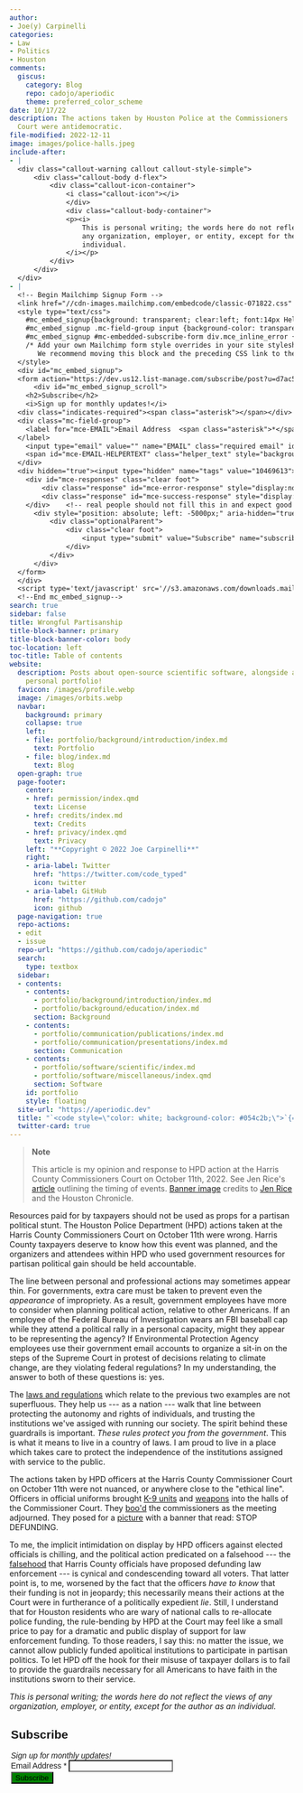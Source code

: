 ```yaml
---
author:
- Joe(y) Carpinelli
categories:
- Law
- Politics
- Houston
comments:
  giscus:
    category: Blog
    repo: cadojo/aperiodic
    theme: preferred_color_scheme
date: 10/17/22
description: The actions taken by Houston Police at the Commissioners
  Court were antidemocratic.
file-modified: 2022-12-11
image: images/police-halls.jpeg
include-after:
- |
  <div class="callout-warning callout callout-style-simple">
      <div class="callout-body d-flex">
          <div class="callout-icon-container">
              <i class="callout-icon"></i>
              </div>
              <div class="callout-body-container">
              <p><i>
                  This is personal writing; the words here do not reflect the views of 
                  any organization, employer, or entity, except for the author as an 
                  individual.
              </i></p>
          </div>
      </div>
  </div>
- |
  <!-- Begin Mailchimp Signup Form -->
  <link href="//cdn-images.mailchimp.com/embedcode/classic-071822.css" rel="stylesheet" type="text/css">
  <style type="text/css">
  	#mc_embed_signup{background: transparent; clear:left; font:14px Helvetica,Arial,sans-serif; min-width: 240px; max-width: 99%; margin: auto; }
  	#mc_embed_signup .mc-field-group input {background-color: transparent; color: inherit;}
  	#mc_embed_signup #mc-embedded-subscribe-form div.mce_inline_error {background-color: transparent;}
  	/* Add your own Mailchimp form style overrides in your site stylesheet or in this style block.
  	   We recommend moving this block and the preceding CSS link to the HEAD of your HTML file. */
  </style>
  <div id="mc_embed_signup">
  <form action="https://dev.us12.list-manage.com/subscribe/post?u=d7ac507b745f56f970d3c5514&amp;id=1b89e6fd67&amp;f_id=00a6bee0f0" method="post" id="mc-embedded-subscribe-form" name="mc-embedded-subscribe-form" class="validate" target="_blank" novalidate>
      <div id="mc_embed_signup_scroll">
  	<h2>Subscribe</h2>
  	<i>Sign up for monthly updates!</i>
  <div class="indicates-required"><span class="asterisk"></span></div>
  <div class="mc-field-group">
  	<label for="mce-EMAIL">Email Address  <span class="asterisk">*</span>
  </label>
  	<input type="email" value="" name="EMAIL" class="required email" id="mce-EMAIL">
  	<span id="mce-EMAIL-HELPERTEXT" class="helper_text" style="background-color: transparent;"></span>
  </div>
  <div hidden="true"><input type="hidden" name="tags" value="10469613"></div>
  	<div id="mce-responses" class="clear foot">
  		<div class="response" id="mce-error-response" style="display:none"></div>
  		<div class="response" id="mce-success-response" style="display:none"></div>
  	</div>    <!-- real people should not fill this in and expect good things - do not remove this or risk form bot signups-->
      <div style="position: absolute; left: -5000px;" aria-hidden="true"><input type="text" name="b_d7ac507b745f56f970d3c5514_1b89e6fd67" tabindex="-1" value=""></div>
          <div class="optionalParent">
              <div class="clear foot">
                  <input type="submit" value="Subscribe" name="subscribe" id="mc-embedded-subscribe" class="button" style="background-color: green;">
              </div>
          </div>
      </div>
  </form>
  </div>
  <script type='text/javascript' src='//s3.amazonaws.com/downloads.mailchimp.com/js/mc-validate.js'></script><script type='text/javascript'>(function($) {window.fnames = new Array(); window.ftypes = new Array();fnames[0]='EMAIL';ftypes[0]='email';fnames[1]='FNAME';ftypes[1]='text';fnames[2]='LNAME';ftypes[2]='text';fnames[3]='ADDRESS';ftypes[3]='address';fnames[4]='PHONE';ftypes[4]='phone';fnames[5]='BIRTHDAY';ftypes[5]='birthday';}(jQuery));var $mcj = jQuery.noConflict(true);</script>
  <!--End mc_embed_signup-->
search: true
sidebar: false
title: Wrongful Partisanship
title-block-banner: primary
title-block-banner-color: body
toc-location: left
toc-title: Table of contents
website:
  description: Posts about open-source scientific software, alongside a
    personal portfolio!
  favicon: /images/profile.webp
  image: /images/orbits.webp
  navbar:
    background: primary
    collapse: true
    left:
    - file: portfolio/background/introduction/index.md
      text: Portfolio
    - file: blog/index.md
      text: Blog
  open-graph: true
  page-footer:
    center:
    - href: permission/index.qmd
      text: License
    - href: credits/index.md
      text: Credits
    - href: privacy/index.qmd
      text: Privacy
    left: "**Copyright © 2022 Joe Carpinelli**"
    right:
    - aria-label: Twitter
      href: "https://twitter.com/code_typed"
      icon: twitter
    - aria-label: GitHub
      href: "https://github.com/cadojo"
      icon: github
  page-navigation: true
  repo-actions:
  - edit
  - issue
  repo-url: "https://github.com/cadojo/aperiodic"
  search:
    type: textbox
  sidebar:
  - contents:
    - contents:
      - portfolio/background/introduction/index.md
      - portfolio/background/education/index.md
      section: Background
    - contents:
      - portfolio/communication/publications/index.md
      - portfolio/communication/presentations/index.md
      section: Communication
    - contents:
      - portfolio/software/scientific/index.md
      - portfolio/software/miscellaneous/index.qmd
      section: Software
    id: portfolio
    style: floating
  site-url: "https://aperiodic.dev"
  title: "`<code style=\"color: white; background-color: #054c2b;\">`{=html}aperiodic.dev`</code>`{=html}"
  twitter-card: true
---
```


<div>

> **Note**
>
> This article is my opinion and response to HPD action at the Harris
> County Commissioners Court on October 11th, 2022. See Jen Rice's
> [article](https://www.houstonchronicle.com/politics/houston/article/At-Harris-County-Commissioners-Court-budget-17502354.php)
> outlining the timing of events. [Banner
> image](images/police-halls.jpeg) credits to [Jen
> Rice](https://twitter.com/jen_rice_/status/1579863310685851650?s=20&t=ERT1WOCBfAciLdWxTB_-TA)
> and the Houston Chronicle.

</div>

Resources paid for by taxpayers should not be used as props for a
partisan political stunt. The Houston Police Department (HPD) actions
taken at the Harris County Commissioners Court on October 11th were
wrong. Harris County taxpayers deserve to know how this event was
planned, and the organizers and attendees within HPD who used government
resources for partisan political gain should be held accountable.

The line between personal and professional actions may sometimes appear
thin. For governments, extra care must be taken to prevent even the
*appearance* of impropriety. As a result, government employees have more
to consider when planning political action, relative to other Americans.
If an employee of the Federal Bureau of Investigation wears an FBI
baseball cap while they attend a political rally in a personal capacity,
might they appear to be representing the agency? If Environmental
Protection Agency employees use their government email accounts to
organize a sit-in on the steps of the Supreme Court in protest of
decisions relating to climate change, are they violating federal
regulations? In my understanding, the answer to both of these questions
is: yes.

The [laws and
regulations](https://osc.gov/services/pages/hatchact-statelocal.aspx)
which relate to the previous two examples are not superfluous. They help
us --- as a nation --- walk that line between protecting the autonomy
and rights of individuals, and trusting the institutions we've assiged
with running our society. The spirit behind these guardrails is
important. *These rules protect *you* from the government*. This is what
it means to live in a country of laws. I am proud to live in a place
which takes care to protect the independence of the institutions
assigned with service to the public.

The actions taken by HPD officers at the Harris County Commissioner
Court on October 11th were not nuanced, or anywhere close to the
"ethical line". Officers in official uniforms brought [K-9
units](https://twitter.com/jen_rice_/status/1579863310685851650?s=20)
and
[weapons](https://www.houstonchronicle.com/politics/houston/article/Harris-County-budget-live-updates-Police-presence-17501166.php)
into the halls of the Commissioner Court. They
[boo'd](https://www.houstonchronicle.com/politics/houston/article/At-Harris-County-Commissioners-Court-budget-17502354.php)
the commissioners as the meeting adjourned. They posed for a
[picture](https://www.houstonchronicle.com/politics/houston/article/Harris-County-budget-live-updates-Police-presence-17501166.php)
with a banner that read: STOP DEFUNDING.

To me, the implicit intimidation on display by HPD officers against
elected officials is chilling, and the political action predicated on a
falsehood --- the
[falsehood](https://www.houstonchronicle.com/opinion/editorials/article/Editorial-Now-Republicans-are-defunding-police-17464442.php)
that Harris County officials have proposed defunding law enforcement ---
is cynical and condescending toward all voters. That latter point is, to
me, worsened by the fact that the officers *have to know* that their
funding is not in jeopardy; this necessarily means their actions at the
Court were in furtherance of a politically expedient *lie*. Still, I
understand that for Houston residents who are wary of national calls to
re-allocate police funding, the rule-bending by HPD at the Court may
feel like a small price to pay for a dramatic and public display of
support for law enforcement funding. To those readers, I say this: no
matter the issue, we cannot allow publicly funded apolitical
institutions to participate in partisan politics. To let HPD off the
hook for their misuse of taxpayer dollars is to fail to provide the
guardrails necessary for all Americans to have faith in the institutions
sworn to their service.

<div class="callout-warning callout callout-style-simple">
    <div class="callout-body d-flex">
        <div class="callout-icon-container">
            <i class="callout-icon"></i>
            </div>
            <div class="callout-body-container">
            <p><i>
                This is personal writing; the words here do not reflect the views of 
                any organization, employer, or entity, except for the author as an 
                individual.
            </i></p>
        </div>
    </div>
</div>

<!-- Begin Mailchimp Signup Form -->
<link href="//cdn-images.mailchimp.com/embedcode/classic-071822.css" rel="stylesheet" type="text/css">
<style type="text/css">
	#mc_embed_signup{background: transparent; clear:left; font:14px Helvetica,Arial,sans-serif; min-width: 240px; max-width: 99%; margin: auto; }
	#mc_embed_signup .mc-field-group input {background-color: transparent; color: inherit;}
	#mc_embed_signup #mc-embedded-subscribe-form div.mce_inline_error {background-color: transparent;}
	/* Add your own Mailchimp form style overrides in your site stylesheet or in this style block.
	   We recommend moving this block and the preceding CSS link to the HEAD of your HTML file. */
</style>
<div id="mc_embed_signup">
<form action="https://dev.us12.list-manage.com/subscribe/post?u=d7ac507b745f56f970d3c5514&amp;id=1b89e6fd67&amp;f_id=00a6bee0f0" method="post" id="mc-embedded-subscribe-form" name="mc-embedded-subscribe-form" class="validate" target="_blank" novalidate>
    <div id="mc_embed_signup_scroll">
	<h2>Subscribe</h2>
	<i>Sign up for monthly updates!</i>
<div class="indicates-required"><span class="asterisk"></span></div>
<div class="mc-field-group">
	<label for="mce-EMAIL">Email Address  <span class="asterisk">*</span>
</label>
	<input type="email" value="" name="EMAIL" class="required email" id="mce-EMAIL">
	<span id="mce-EMAIL-HELPERTEXT" class="helper_text" style="background-color: transparent;"></span>
</div>
<div hidden="true"><input type="hidden" name="tags" value="10469613"></div>
	<div id="mce-responses" class="clear foot">
		<div class="response" id="mce-error-response" style="display:none"></div>
		<div class="response" id="mce-success-response" style="display:none"></div>
	</div>    <!-- real people should not fill this in and expect good things - do not remove this or risk form bot signups-->
    <div style="position: absolute; left: -5000px;" aria-hidden="true"><input type="text" name="b_d7ac507b745f56f970d3c5514_1b89e6fd67" tabindex="-1" value=""></div>
        <div class="optionalParent">
            <div class="clear foot">
                <input type="submit" value="Subscribe" name="subscribe" id="mc-embedded-subscribe" class="button" style="background-color: green;">
            </div>
        </div>
    </div>
</form>
</div>
<script type='text/javascript' src='//s3.amazonaws.com/downloads.mailchimp.com/js/mc-validate.js'></script><script type='text/javascript'>(function($) {window.fnames = new Array(); window.ftypes = new Array();fnames[0]='EMAIL';ftypes[0]='email';fnames[1]='FNAME';ftypes[1]='text';fnames[2]='LNAME';ftypes[2]='text';fnames[3]='ADDRESS';ftypes[3]='address';fnames[4]='PHONE';ftypes[4]='phone';fnames[5]='BIRTHDAY';ftypes[5]='birthday';}(jQuery));var $mcj = jQuery.noConflict(true);</script>
<!--End mc_embed_signup-->
